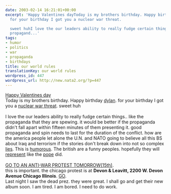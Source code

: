 ```yaml
---
date: 2003-02-14 16:21:01+00:00
excerpt: 'Happy Valentines dayToday is my brothers birthday. Happy birthday dylan.
  for your birthday I got you a nuclear war threat.

  sweet huhI love the our leaders ability to really fudge certain things.. like the
  propagand...'
tags:
- humor
- politics
- war
- propaganda
- birthdays
title: our world rules
translationKey: our world rules
wordpress_id: 447
wordpress_url: http://new.nata2.org/?p=447
---
```


<a href="http://www.monstromart.com/framegrabs/9F13/21.jpg">Happy Valentines day</a><br/>Today is my brothers birthday. Happy birthday <a href="http://www.dylanreed.org">dylan</a>. for your birthday I got you a <a href="http://news.bbc.co.uk/2/hi/asia-pacific/2757923.stm">nuclear war threat</a>.
sweet huh<br/><br/>I love the our leaders ability to really fudge certain things.. like the propaganda that they are spewing. it would be better if the propaganda didn't fall apart within fifteen minutes of them presenting it. good propaganda and spin needs to last for the duration of the conflict. how are the america people let alone the U.N. and NATO going to believe all this BS about Iraq and terrorism if the stories don't break down into not so complex <a href="http://abcnews.go.com/sections/wnt/US/terror030213_falsealarm.html">lies</a>. This is <a href="http://images.icnetwork.co.uk/upl/mirror/feb2003/1/8/00010A29-9D0C-1E4C-9CC180BFB6FA0000.jpg">humorous</a>. The british are a funny peoples. hopefully they will <a href="http://www.thisislondon.com/news/articles/3392603?source=Evening%20Standard">represent</a> like the <a href="http://www.washingtonpost.com/wp-dyn/articles/A7552-2003Feb14.html">pope</a> did.<br/><br/><a href="http://www.unitedforpeace.org/calendar.php?calid=1342">GO TO AN ANTI-WAR PROTEST TOMORROW(15th)</a>.<br/>this is important. the chicago protest is at <b>Devon & Leavitt, 2200 W. Devon Avenue Chicago Illinois</b>. <a href="http://www.chicagoantiwar.org/">GO</a>.<br/>Last night I saw the dead prez. they were great. I shall go and get their new album soon. I am tired. I am bored. I need to do work.